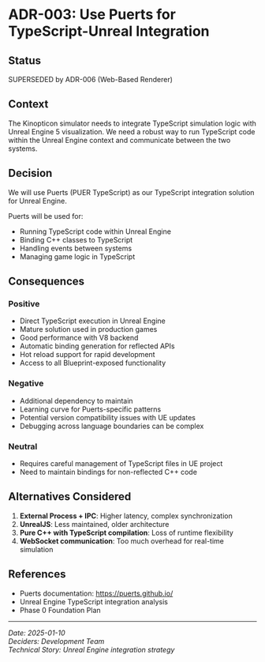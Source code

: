 # ADR-003: Use Puerts for TypeScript-Unreal Integration

## Status
SUPERSEDED by ADR-006 (Web-Based Renderer)

## Context
The Kinopticon simulator needs to integrate TypeScript simulation logic with Unreal Engine 5 visualization. We need a robust way to run TypeScript code within the Unreal Engine context and communicate between the two systems.

## Decision
We will use Puerts (PUER TypeScript) as our TypeScript integration solution for Unreal Engine.

Puerts will be used for:
- Running TypeScript code within Unreal Engine
- Binding C++ classes to TypeScript
- Handling events between systems
- Managing game logic in TypeScript

## Consequences

### Positive
- Direct TypeScript execution in Unreal Engine
- Mature solution used in production games
- Good performance with V8 backend
- Automatic binding generation for reflected APIs
- Hot reload support for rapid development
- Access to all Blueprint-exposed functionality

### Negative  
- Additional dependency to maintain
- Learning curve for Puerts-specific patterns
- Potential version compatibility issues with UE updates
- Debugging across language boundaries can be complex

### Neutral
- Requires careful management of TypeScript files in UE project
- Need to maintain bindings for non-reflected C++ code

## Alternatives Considered
1. **External Process + IPC**: Higher latency, complex synchronization
2. **UnrealJS**: Less maintained, older architecture
3. **Pure C++ with TypeScript compilation**: Loss of runtime flexibility
4. **WebSocket communication**: Too much overhead for real-time simulation

## References
- Puerts documentation: https://puerts.github.io/
- Unreal Engine TypeScript integration analysis
- Phase 0 Foundation Plan

---
*Date: 2025-01-10*  
*Deciders: Development Team*  
*Technical Story: Unreal Engine integration strategy*